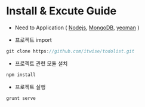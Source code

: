 # Install & Excute Guide
* Need to Application ( [Nodejs](http://www.nodejs.org/), [MongoDB](http://www.mongodb.org/), [yeoman](http://yeoman.io/) )

* 프로젝트 import
```javascript
git clone https://github.com/itwise/todolist.git
```
* 프로젝트 관련 모듈 설치
```javascript
npm install
```
* 프로젝트 실행
```javascript
grunt serve
```

